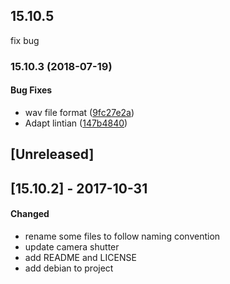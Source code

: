 ## 15.10.5  
   fix bug

<a name="15.10.3"></a>
### 15.10.3 (2018-07-19)


#### Bug Fixes

*   wav file format ([9fc27e2a](9fc27e2a))
*   Adapt lintian ([147b4840](147b4840))



## [Unreleased]

## [15.10.2] - 2017-10-31
#### Changed
*   rename some files to follow naming convention
*   update camera shutter
*   add README and LICENSE
*   add debian to project
